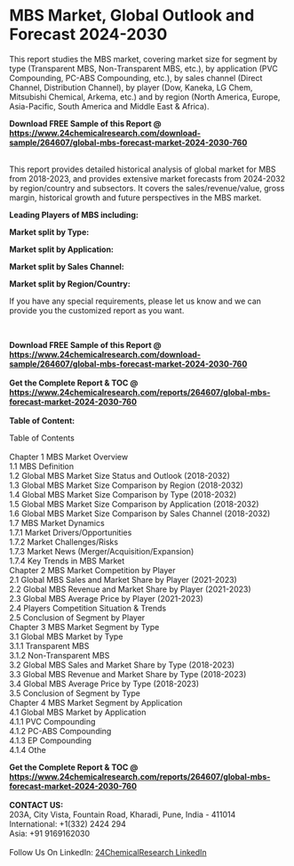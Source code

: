 <h1>MBS Market, Global Outlook and Forecast 2024-2030</h1><p>
</p><p>
This report studies the MBS market, covering market size for segment by type (Transparent MBS, Non-Transparent MBS, etc.), by application (PVC Compounding, PC-ABS Compounding, etc.), by sales channel (Direct Channel, Distribution Channel), by player (Dow, Kaneka, LG Chem, Mitsubishi Chemical, Arkema, etc.) and by region (North America, Europe, Asia-Pacific, South America and Middle East &amp; Africa).</p><p>
</p><div><b>Download FREE Sample of this Report @ 
            <a href="https://www.24chemicalresearch.com/download-sample/264607/global-mbs-forecast-market-2024-2030-760">
            https://www.24chemicalresearch.com/download-sample/264607/global-mbs-forecast-market-2024-2030-760</a></b></div><br><p>
This report provides detailed historical analysis of global market for MBS from 2018-2023, and provides extensive market forecasts from 2024-2032 by region/country and subsectors. It covers the sales/revenue/value, gross margin, historical growth and future perspectives in the MBS market.</p><p>
</p><p>
<strong>Leading Players of MBS including:</strong>
</p><p>
<strong>Market split by Type:</strong></p><p>
</p><p>
<strong>Market split by Application:</strong></p><p>
</p><p>
<strong>Market split by Sales Channel:</strong></p><p>
</p><p>
<strong>Market split by Region/Country:</strong></p><p>
</p><p>
If you have any special requirements, please let us know and we can provide you the customized report as you want.</p><p>
 </p><div><b>Download FREE Sample of this Report @ 
            <a href="https://www.24chemicalresearch.com/download-sample/264607/global-mbs-forecast-market-2024-2030-760">
            https://www.24chemicalresearch.com/download-sample/264607/global-mbs-forecast-market-2024-2030-760</a></b></div><br><div><b>Get the Complete Report & TOC @ 
            <a href="https://www.24chemicalresearch.com/reports/264607/global-mbs-forecast-market-2024-2030-760">
            https://www.24chemicalresearch.com/reports/264607/global-mbs-forecast-market-2024-2030-760</a></b></div><br>
            <b>Table of Content:</b><p>Table of Contents<br />
<br />
Chapter 1 MBS Market Overview<br />
    1.1 MBS Definition<br />
    1.2 Global MBS Market Size Status and Outlook (2018-2032)<br />
    1.3 Global MBS Market Size Comparison by Region (2018-2032)<br />
    1.4 Global MBS Market Size Comparison by Type (2018-2032)<br />
    1.5 Global MBS Market Size Comparison by Application (2018-2032)<br />
    1.6 Global MBS Market Size Comparison by Sales Channel (2018-2032)<br />
    1.7 MBS Market Dynamics<br />
        1.7.1 Market Drivers/Opportunities<br />
        1.7.2 Market Challenges/Risks<br />
        1.7.3 Market News (Merger/Acquisition/Expansion)<br />
        1.7.4 Key Trends in MBS Market<br />
Chapter 2 MBS Market Competition by Player<br />
    2.1 Global MBS Sales and Market Share by Player (2021-2023)<br />
    2.2 Global MBS Revenue and Market Share by Player (2021-2023)<br />
    2.3 Global MBS Average Price by Player (2021-2023)<br />
    2.4 Players Competition Situation & Trends<br />
    2.5 Conclusion of Segment by Player<br />
Chapter 3 MBS Market Segment by Type<br />
    3.1 Global MBS Market by Type<br />
        3.1.1 Transparent MBS<br />
        3.1.2 Non-Transparent MBS<br />
    3.2 Global MBS Sales and Market Share by Type (2018-2023)<br />
    3.3 Global MBS Revenue and Market Share by Type (2018-2023)<br />
    3.4 Global MBS Average Price by Type (2018-2023)<br />
    3.5 Conclusion of Segment by Type<br />
Chapter 4 MBS Market Segment by Application<br />
    4.1 Global MBS Market by Application<br />
        4.1.1 PVC Compounding<br />
        4.1.2 PC-ABS Compounding<br />
        4.1.3 EP Compounding<br />
        4.1.4 Othe</p><div><b>Get the Complete Report & TOC @ 
            <a href="https://www.24chemicalresearch.com/reports/264607/global-mbs-forecast-market-2024-2030-760">
            https://www.24chemicalresearch.com/reports/264607/global-mbs-forecast-market-2024-2030-760</a></b></div><br><b>CONTACT US:</b><br>
            203A, City Vista, Fountain Road, Kharadi, Pune, India - 411014<br>
            International: +1(332) 2424 294<br>
            Asia: +91 9169162030 <br><br>
            Follow Us On LinkedIn: <a href="https://www.linkedin.com/company/24chemicalresearch/">24ChemicalResearch LinkedIn</a>
